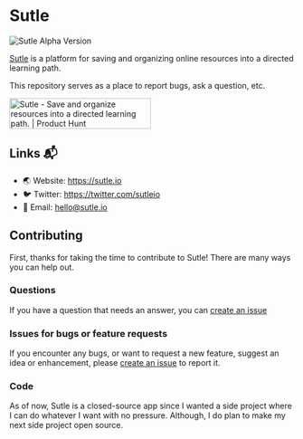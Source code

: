 # Sutle

![Sutle Alpha Version](https://img.shields.io/badge/sutle-v0.1.0%20alpha-orange)

[Sutle](https://sutle.io) is a platform for saving and organizing online resources into a directed learning path.

This repository serves as a place to report bugs, ask a question, etc.

<a href="https://www.producthunt.com/posts/sutle?utm_source=badge-featured&utm_medium=badge&utm_souce=badge-sutle" target="_blank">
  <img src="https://api.producthunt.com/widgets/embed-image/v1/featured.svg?post_id=294219&theme=dark" alt="Sutle - Save and organize resources into a directed learning path. | Product Hunt" style="width: 250px; height: 54px;" width="250" height="54" />
</a>

## Links 📬

- 🌏  Website: https://sutle.io
- 🐦  Twitter: https://twitter.com/sutleio
- 📧  Email: hello@sutle.io

## Contributing

First, thanks for taking the time to contribute to Sutle! There are many ways you can help out.

### Questions

If you have a question that needs an answer, you can [create an issue](https://docs.github.com/en/github/managing-your-work-on-github/creating-an-issue)

### Issues for bugs or feature requests

If you encounter any bugs, or want to request a new feature, suggest an idea or enhancement, please [create an issue](https://docs.github.com/en/github/managing-your-work-on-github/creating-an-issue) to report it.

### Code

As of now, Sutle is a closed-source app since I wanted a side project where I can do whatever I want with no pressure. Although, I do plan to make my next side project open source.
